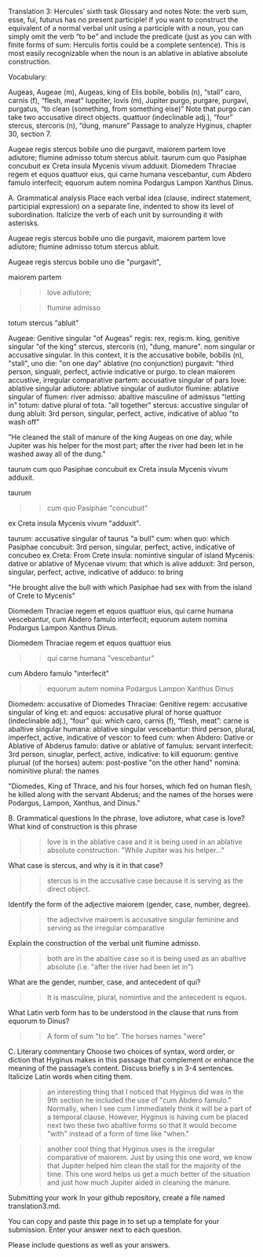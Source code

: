 Translation 3: Hercules’ sixth task
Glossary and notes
Note: the verb sum, esse, fui, futurus has no present participle! If you want to construct the equivalent of a normal verbal unit using a participle with a noun, you can simply omit the verb “to be” and include the predicate (just as you can with finite forms of sum: Herculis fortis could be a complete sentence). This is most easily recognizable when the noun is an ablative in ablative absolute construction.

Vocabulary:

Augeas, Augeae (m), Augeas, king of Elis
bobile, bobilis (n), “stall”
caro, carnis (f), “flesh, meat”
Iuppiter, Iovis (m), Jupiter
purgo, purgare, purgavi, purgatus, “to clean (something, from something else)” Note that purgo can take two accusative direct objects.
quattuor (indeclinable adj.), “four”
stercus, stercoris (n), “dung, manure”
Passage to analyze
Hyginus, chapter 30, section 7.

Augeae regis stercus bobile uno die purgavit, maiorem partem Iove adiutore; flumine admisso totum stercus abluit. taurum cum quo Pasiphae concubuit ex Creta insula Mycenis vivum adduxit. Diomedem Thraciae regem et equos quattuor eius, qui carne humana vescebantur, cum Abdero famulo interfecit; equorum autem nomina Podargus Lampon Xanthus Dinus.

A. Grammatical analysis
Place each verbal idea (clause, indirect statement, participial expression) on a separate line, indented to show its level of subordination. Italicize the verb of each unit by surrounding it with asterisks.


Augeae regis stercus bobile uno die purgavit, maiorem partem Iove adiutore; flumine admisso totum stercus abluit.


Augeae regis stercus bobile uno die "purgavit", 

maiorem partem

>>love adiutore;

>>flumine admisso

totum stercus "abluit"



Augeae: Genitive singular "of Augeas" 
regis: rex, regis:m. king, genitive singular "of the king"
stercus, stercoris (n), "dung, manure". nom singular or accusative singular. In this context, it is the accusative
bobile, bobilis (n), "stall", 
uno die: "on one day" ablative (no conjunction)
purgavit: "third person, singualr, perfect, activie indicative or purgo. to clean
maiorem accustive, irregular comparative 
partem: accusative singular of pars
Iove: ablative singular 
adiutore: ablative singular of audiutor
flumine: ablative singular of flumen: river
admisso: abaltive masculine of admissus "letting in"
totum: dative plural of tota. "all together"
stercus: accustive singular of dung 
abluit: 3rd person, singular, perfect, active, indicative of abluo "to wash off"


"He cleaned the stall of manure of the king Augeas on one day, while Jupiter was his helper for the most part; after the river had been let in he washed away all of the dung." 


taurum cum quo Pasiphae concubuit ex Creta insula Mycenis vivum adduxit.

taurum

>>cum quo Pasiphae "concubuit"

ex Creta insula Mycenis vivum "adduxit".

taurum: accusative singular of taurus "a bull"
cum: when 
quo: which
Pasiphae
concubuit: 3rd person, singular, perfect, active, indicative of concubeo
ex Creta: From Crete
insula: nomintive singular of island 
Mycenis: dative or ablative of Mycenae
vivum: that which is alive
adduxit: 3rd person, singular, perfect, active, indicative of adduco: to bring 

"He brought alive the bull with which Pasiphae had sex with from the island of Crete to Mycenis"



Diomedem Thraciae regem et equos quattuor eius, qui carne humana vescebantur, cum Abdero famulo interfecit; equorum autem nomina Podargus Lampon Xanthus Dinus.


Diomedem Thraciae regem et equos quattuor eius

>>qui carne humana "vescebantur"

cum Abdero famulo "interfecit"

>>equorum autem nomina Podargus Lampon Xanthus Dinus



Diomedem: accusative of Diomedes
Thraciae: Genitive
regem: accusative singular of king
et: and
equos: accusative plural of horse 
quattuor (indeclinable adj.), “four” 
qui: which
caro, carnis (f), “flesh, meat”: carne is abaltive singular 
humana: ablative singular 
vescebantur: third person, plural, imperfect, active, indicative of vescor: to feed
cum: when
Abdero: Dative or Ablative of Abderus
famulo: dative or ablative of famulus: servant
interfecit: 3rd person, sinuglar, perfect, active, indicative: to kill
equorum: gentive plurual (of the horses)
autem: post-postive "on the other hand"
nomina: nominitive plural: the names


"Diomedes, King of Thrace, and his four horses, which fed on human flesh, he killed along with the servant Abderus; and the names of the horses were Podargus, Lampon, Xanthus, and Dinus." 



B. Grammatical questions
In the phrase, Iove adiutore, what case is Iove? What kind of construction is this phrase

>>Iove is in the ablative case and it is being used in an ablative absolute construction. "While Jupiter was his helper..." 

What case is stercus, and why is it in that case?

>>stercus is in the accusative case because it is serving as the direct object. 

Identify the form of the adjective maiorem (gender, case, number, degree).

>>the adjectvive mairoem is accusative singular feminine and serving as the irregular comparative

Explain the construction of the verbal unit flumine admisso.
>> both are in the abaltive case so it is being used as an abaltive absolute (i.e. "after the river had been let in")

What are the gender, number, case, and antecedent of qui?
>>It is masculine, plural, nomintive and the antecedent is equos. 

What Latin verb form has to be understood in the clause that runs from equorum to Dinus?
>>A form of sum "to be". The horses names "were"


C. Literary commentary
Choose two choices of syntax, word order, or diction that Hyginus makes in this passage that complement or enhance the meaning of the passage’s content. Discuss briefly s in 3-4 sentences. Italicize Latin words when citing them.

>>an interesting thing that I noticed that Hyginus did was in the 9th section he included the use of "cum Abdero famulo." Normally, when I see cum I immediately think it will be a part of a temporal clause. However, Hyginus is having cum be placed next two these two abaltive forms so that it would become "with" instead of a form of time like "when."

>>another cool thing that Hyginus uses is the irregular comparative of maiorem. Just by using this one word, we know that Jupiter helped him clean the stall for the majority of the time. This one word helps us get a much better of the situation and just how much Jupiter aided in cleaning the manure. 



Submitting your work
In your github repository, create a file named translation3.md.

You can copy and paste this page in to set up a template for your submission. Enter your answer next to each question.

Please include questions as well as your answers.
